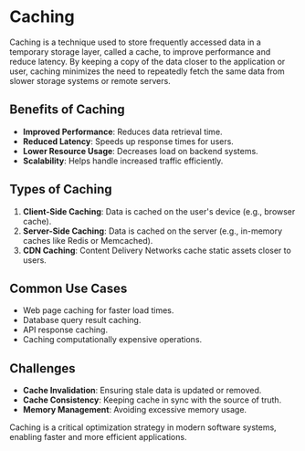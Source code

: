 # Caching

Caching is a technique used to store frequently accessed data in a temporary storage layer, called a cache, to improve performance and reduce latency. By keeping a copy of the data closer to the application or user, caching minimizes the need to repeatedly fetch the same data from slower storage systems or remote servers.

## Benefits of Caching
- **Improved Performance**: Reduces data retrieval time.
- **Reduced Latency**: Speeds up response times for users.
- **Lower Resource Usage**: Decreases load on backend systems.
- **Scalability**: Helps handle increased traffic efficiently.

## Types of Caching
1. **Client-Side Caching**: Data is cached on the user's device (e.g., browser cache).
2. **Server-Side Caching**: Data is cached on the server (e.g., in-memory caches like Redis or Memcached).
3. **CDN Caching**: Content Delivery Networks cache static assets closer to users.

## Common Use Cases
- Web page caching for faster load times.
- Database query result caching.
- API response caching.
- Caching computationally expensive operations.

## Challenges
- **Cache Invalidation**: Ensuring stale data is updated or removed.
- **Cache Consistency**: Keeping cache in sync with the source of truth.
- **Memory Management**: Avoiding excessive memory usage.

Caching is a critical optimization strategy in modern software systems, enabling faster and more efficient applications.